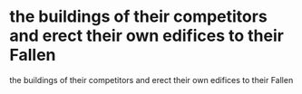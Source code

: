 # the buildings of their competitors and erect their own edifices to their Fallen

the buildings of their competitors and erect their own edifices to their Fallen